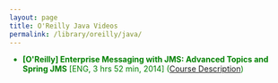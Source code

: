 ```yaml
---
layout: page
title: O'Reilly Java Videos
permalink: /library/oreilly/java/
---
```


<ul>
	<li style="color:green"><strong>[O'Reilly] Enterprise Messaging with JMS: Advanced Topics and Spring JMS</strong> [ENG, 3 hrs 52 min, 2014] (<a href="http://shop.oreilly.com/product/0636920034865.do">Course Description</a>)</li>

</ul>
